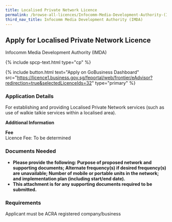 ```yaml
---
title: Localised Private Network Licence
permalink: /browse-all-licences/Infocomm-Media-Development-Authority-(IMDA)/Localised-Private-Network-Licence
third_nav_title: Infocomm Media Development Authority (IMDA)
---
```


## Apply for Localised Private Network Licence

Infocomm Media Development Authority (IMDA)

{% include spcp-text.html type="cp" %}

{% include button.html text="Apply on GoBusiness Dashboard" src="https://licence1.business.gov.sg/feportal/web/frontier/eAdvisor?redirection=true&selectedLicenceIds=32" type="primary" %}

<H3>Application Details</H3>

<p>For establishing and providing Localised Private Network services (such as use of walkie talkie services within a localised area).</p>

<strong>Additional Information</strong>

<p><strong>Fee</strong><br />Licence Fee: To be determined</p>

<H3>Documents Needed</H3>

<ul>
 <li><strong>Please provide the following: Purpose of proposed network and supporting documents; Alternate frequency(s) if desired frequency(s) are unavailable; Number of mobile or portable units in the network; and implementation plan (including start/end date).</strong></li>
 <li><strong>This attachment is for any supporting documents required to be submitted.</strong></li>
 </ul>

<H3>Requirements</H3>

Applicant must be ACRA registered company/business

